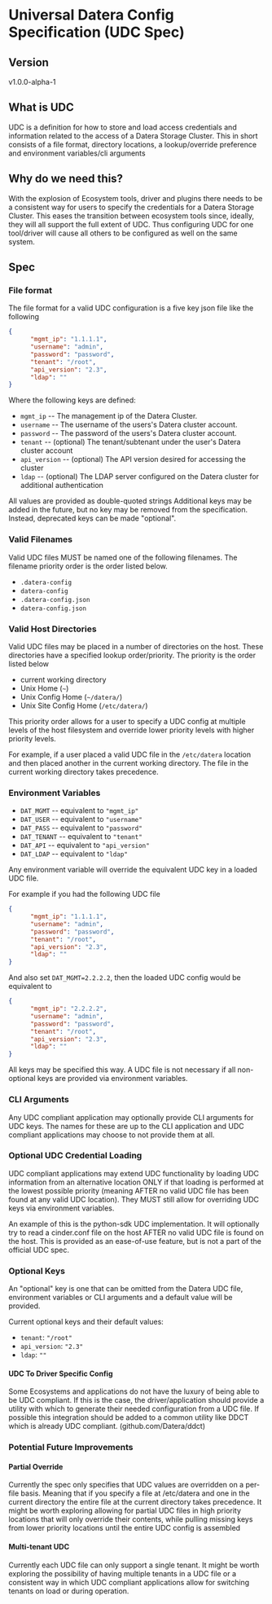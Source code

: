 # Universal Datera Config Specification (UDC Spec)

## Version

v1.0.0-alpha-1

## What is UDC


UDC is a definition for how to store and load access credentials and information
related to the access of a Datera Storage Cluster.  This in short consists
of a file format, directory locations, a lookup/override preference and
environment variables/cli arguments

## Why do we need this?

With the explosion of Ecosystem tools, driver and plugins there needs to be
a consistent way for users to specify the credentials for a Datera Storage
Cluster.  This eases the transition between ecosystem tools since, ideally,
they will all support the full extent of UDC.  Thus configuring UDC for one
tool/driver will cause all others to be configured as well on the same system.

## Spec

### File format

The file format for a valid UDC configuration is a five key json file like
the following
```json
{
      "mgmt_ip": "1.1.1.1",
      "username": "admin",
      "password": "password",
      "tenant": "/root",
      "api_version": "2.3",
      "ldap": ""
}
```

Where the following keys are defined:

* ``mgmt_ip`` -- The management ip of the Datera Cluster.
* ``username`` -- The username of the users's Datera cluster account.
* ``password`` -- The password of the users's Datera cluster account.
* ``tenant`` -- (optional) The tenant/subtenant under the user's Datera cluster account
* ``api_version`` -- (optional) The API version desired for accessing the cluster
* ``ldap`` -- (optional) The LDAP server configured on the Datera cluster for additional authentication

All values are provided as double-quoted strings
Additional keys may be added in the future, but no key may be removed from
the specification.  Instead, deprecated keys can be made "optional".

### Valid Filenames

Valid UDC files MUST be named one of the following filenames.  The filename
priority order is the order listed below.

* ``.datera-config``
* ``datera-config``
* ``.datera-config.json``
* ``datera-config.json``

### Valid Host Directories

Valid UDC files may be placed in a number of directories on the host.  These
directories have a specified lookup order/priority.  The priority is the order
listed below

* current working directory
* Unix Home (``~``)
* Unix Config Home (``~/datera/``)
* Unix Site Config Home (``/etc/datera/``)

This priority order allows for a user to specify a UDC config at multiple levels
of the host filesystem and override lower priority levels with higher priority
levels.

For example, if a user placed a valid UDC file in the ``/etc/datera`` location
and then placed another in the current working directory.  The file in the
current working directory takes precedence.

### Environment Variables

* ``DAT_MGMT`` -- equivalent to ``"mgmt_ip"``
* ``DAT_USER`` -- equivalent to ``"username"``
* ``DAT_PASS`` -- equivalent to ``"password"``
* ``DAT_TENANT`` -- equivalent to ``"tenant"``
* ``DAT_API`` -- equivalent to ``"api_version"``
* ``DAT_LDAP`` -- equivalent to ``"ldap"``

Any environment variable will override the equivalent UDC key in a loaded UDC
file.

For example if you had the following UDC file
```json
{
      "mgmt_ip": "1.1.1.1",
      "username": "admin",
      "password": "password",
      "tenant": "/root",
      "api_version": "2.3",
      "ldap": ""
}
```
And also set ``DAT_MGMT=2.2.2.2``, then the loaded UDC config would be equivalent
to
```json
{
      "mgmt_ip": "2.2.2.2",
      "username": "admin",
      "password": "password",
      "tenant": "/root",
      "api_version": "2.3",
      "ldap": ""
}
```
All keys may be specified this way.  A UDC file is not necessary if all
non-optional keys are provided via environment variables.

### CLI Arguments

Any UDC compliant application may optionally provide CLI arguments for
UDC keys.  The names for these are up to the CLI application and UDC compliant
applications may choose to not provide them at all.

### Optional UDC Credential Loading

UDC compliant applications may extend UDC functionality by loading UDC information
from an alternative location ONLY if that loading is performed at the lowest
possible priority (meaning AFTER no valid UDC file has been found at any
valid UDC location).  They MUST still allow for overriding UDC keys via environment
variables.

An example of this is the python-sdk UDC implementation.  It will optionally
try to read a cinder.conf file on the host AFTER no valid UDC file is found
on the host.  This is provided as an ease-of-use feature, but is not a part
of the official UDC spec.

### Optional Keys

An "optional" key is one that can be omitted from the Datera UDC file, environment
variables or CLI arguments and a default value will be provided.

Current optional keys and their default values:

* ``tenant``: ``"/root"``
* ``api_version``: ``"2.3"``
* ``ldap``: ``""``

#### UDC To Driver Specific Config

Some Ecosystems and applications do not have the luxury of being able to be
UDC compliant.  If this is the case, the driver/application should provide a
utility with which to generate their needed configuration from a UDC file.
If possible this integration should be added to a common utility like DDCT
which is already UDC compliant. (github.com/Datera/ddct)

### Potential Future Improvements

#### Partial Override

Currently the spec only specifies that UDC values are overridden on a per-file
basis.  Meaning that if you specify a file at /etc/datera and one in the current
directory the entire file at the current directory takes precedence.  It might
be worth exploring allowing for partial UDC files in high priority locations
that will only override their contents, while pulling missing keys from
lower priority locations until the entire UDC config is assembled

#### Multi-tenant UDC

Currently each UDC file can only support a single tenant.  It might be worth
exploring the possibility of having multiple tenants in a UDC file or a consistent
way in which UDC compliant applications allow for switching tenants on load
or during operation.
